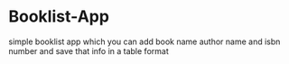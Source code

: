 # Booklist-App
simple booklist app which you can add book name author name and isbn number and save that info in a table format

